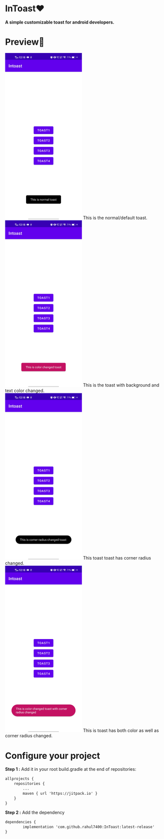 
# InToast❤
**A simple customizable toast for android developers.**

# Preview🎉


<img src="images/1.jpeg" width="250">
This is the normal/default toast.<br>

<img src="images/2.jpeg" width="250">
This is the toast with background and text color changed.<br>

<img src="images/3.jpeg" width="250">
This toast toast has corner radius changed.<br>

<img src="images/4.jpeg" width="250">
This is toast has both color as well as corner radius changed.<br>

# Configure your project
**Step 1 :**
Add it in your root build.gradle at the end of repositories:

    allprojects {
		repositories {
			...
			maven { url 'https://jitpack.io' }
		}
	}

**Step 2 :**
Add the dependency
 
	dependencies {
	        implementation 'com.github.rahul7400:InToast:latest-release'
	}

